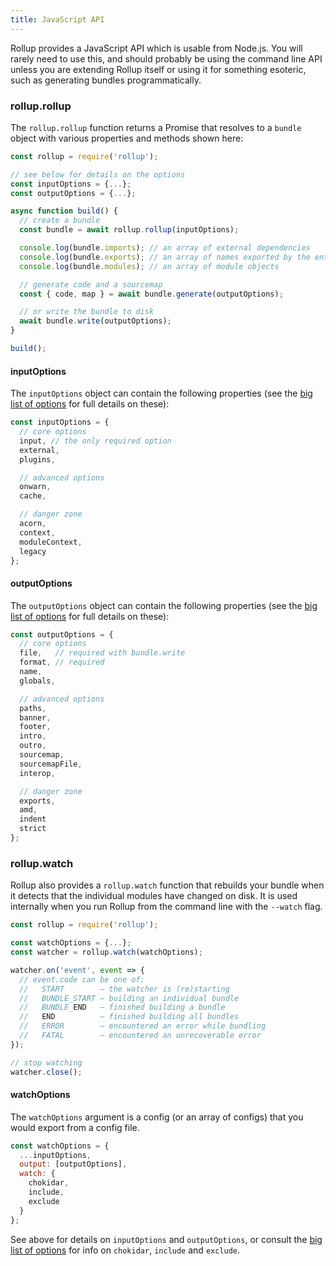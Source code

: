 ```yaml
---
title: JavaScript API
---
```


Rollup provides a JavaScript API which is usable from Node.js. You will rarely need to use this, and should probably be using the command line API unless you are extending Rollup itself or using it for something esoteric, such as generating bundles programmatically.

### rollup.rollup

The `rollup.rollup` function returns a Promise that resolves to a `bundle` object with various properties and methods shown here:

```javascript
const rollup = require('rollup');

// see below for details on the options
const inputOptions = {...};
const outputOptions = {...};

async function build() {
  // create a bundle
  const bundle = await rollup.rollup(inputOptions);

  console.log(bundle.imports); // an array of external dependencies
  console.log(bundle.exports); // an array of names exported by the entry point
  console.log(bundle.modules); // an array of module objects

  // generate code and a sourcemap
  const { code, map } = await bundle.generate(outputOptions);

  // or write the bundle to disk
  await bundle.write(outputOptions);
}

build();
```


#### inputOptions

The `inputOptions` object can contain the following properties (see the [big list of options](#big-list-of-options) for full details on these):

```js
const inputOptions = {
  // core options
  input, // the only required option
  external,
  plugins,

  // advanced options
  onwarn,
  cache,

  // danger zone
  acorn,
  context,
  moduleContext,
  legacy
};
```


#### outputOptions

The `outputOptions` object can contain the following properties (see the [big list of options](#big-list-of-options) for full details on these):

```js
const outputOptions = {
  // core options
  file,   // required with bundle.write
  format, // required
  name,
  globals,

  // advanced options
  paths,
  banner,
  footer,
  intro,
  outro,
  sourcemap,
  sourcemapFile,
  interop,

  // danger zone
  exports,
  amd,
  indent
  strict
};
```


### rollup.watch

Rollup also provides a `rollup.watch` function that rebuilds your bundle when it detects that the individual modules have changed on disk. It is used internally when you run Rollup from the command line with the `--watch` flag.

```js
const rollup = require('rollup');

const watchOptions = {...};
const watcher = rollup.watch(watchOptions);

watcher.on('event', event => {
  // event.code can be one of:
  //   START        — the watcher is (re)starting
  //   BUNDLE_START — building an individual bundle
  //   BUNDLE_END   — finished building a bundle
  //   END          — finished building all bundles
  //   ERROR        — encountered an error while bundling
  //   FATAL        — encountered an unrecoverable error
});

// stop watching
watcher.close();
```

#### watchOptions

The `watchOptions` argument is a config (or an array of configs) that you would export from a config file.

```js
const watchOptions = {
  ...inputOptions,
  output: [outputOptions],
  watch: {
    chokidar,
    include,
    exclude
  }
};
```

See above for details on `inputOptions` and `outputOptions`, or consult the [big list of options](#big-list-of-options) for info on `chokidar`, `include` and `exclude`.

